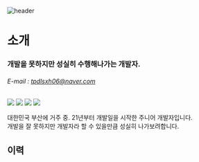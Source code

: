 ![header](https://capsule-render.vercel.app/api?type=transparent&color=auto&height=250&section=header&text=성실하게%20한걸음&fontSize=70&fontColor=ff0000&desc=SainTo_No01&fontAlign=50&descAlign=91&descAlignY=70)

# 소개
### 개발을 못하지만 성실히 수행해나가는 개발자.
###### E-mail : tpdlsxh06@naver.com

<img src="https://img.shields.io/badge/C Sharp-E34F26?style=flat-square&logo=C Sharp&logoColor=white"/></a>
<img src="https://img.shields.io/badge/JAVA-1572B6?style=flat-square&logo=JAVA&logoColor=white"/></a>
<img src="https://img.shields.io/badge/Spring-6DB33F?style=flat-square&logo=Spring&logoColor=white"/></a>
<img src="https://img.shields.io/badge/Oracle-339933?style=flat-square&logo=Oracle&logoColor=white"/></a>

대한민국 부산에 거주 중. 21년부터 개발일을 시작한 주니어 개발자입니다. <br>
개발을 잘 못하지만 개발자라 할 수 있을만큼 성실히 나가보려합니다.

## 이력

